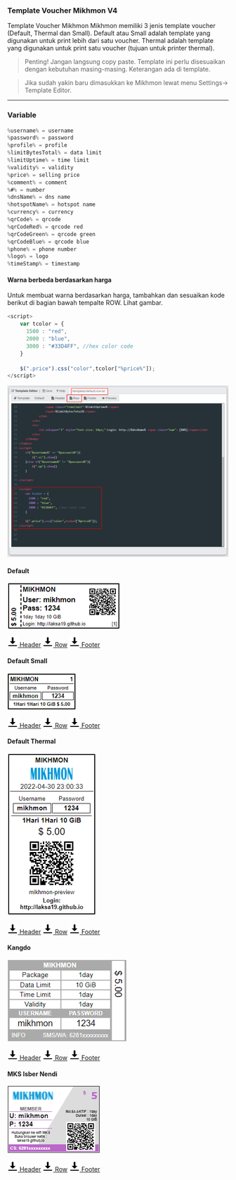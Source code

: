 ### Template Voucher Mikhmon V4

Template Voucher Mikhmon
Mikhmon memiliki 3 jenis template voucher (Default, Thermal dan Small).
Default atau Small adalah template yang digunakan untuk print lebih dari satu voucher.
Thermal adalah template yang digunakan untuk print satu voucher (tujuan untuk printer thermal).


>Penting! Jangan langsung copy paste. Template ini perlu disesuaikan dengan kebutuhan masing-masing. Keterangan ada di template.

>Jika sudah yakin baru dimasukkan ke Mikhmon lewat menu Settings-> Template Editor.

----

### Variable

```js
%username% = username
%password% = password
%profile% = profile
%limitBytesTotal% = data limit
%limitUptime% = time limit
%validity% = validity
%price% = selling price
%comment% = comment
%#% = number
%dnsName% = dns name
%hotspotName% = hotspot name
%currency% = currency 
%qrCode% = qrcode 
%qrCodeRed% = qrcode red 
%qrCodeGreen% = qrcode green 
%qrCodeBlue% = qrcode blue 
%phone% = phone number
%logo% = logo
%timeStamp% = timestamp
```

#### Warna berbeda berdasarkan harga

Untuk membuat warna berdasarkan harga, tambahkan dan sesuaikan kode berikut di bagian bawah tempalte ROW. Lihat gambar.


```js
<script>
	var tcolor = {
	  1500 : "red",
	  2000 : "blue",	
	  3000 : "#33D4FF", //hex color code
	}

	$(".price").css("color",tcolor["%price%"]);
</script>
```

![](./img/voucherv4/setpricecolor.png) 


#### Default

![](./img/voucherv4/default.png) 

[![](./assets/img/download.png) Header](https://raw.githubusercontent.com/laksa19/laksa19.github.io/master/download/voucherv4/header.default.txt)
[![](./assets/img/download.png) Row](https://raw.githubusercontent.com/laksa19/laksa19.github.io/master/download/voucherv4/row.default.txt)
[![](./assets/img/download.png) Footer](https://raw.githubusercontent.com/laksa19/laksa19.github.io/master/download/voucherv4/footer.default.txt)

<div>
	<script async src="//pagead2.googlesyndication.com/pagead/js/adsbygoogle.js"></script>
	<!-- ads3 -->
	<ins class="adsbygoogle" style="display:block" data-ad-client="ca-pub-1716315177239884" data-ad-slot="4095402072"
	 data-ad-format="auto" data-full-width-responsive="true"></ins>
	<script>
		(adsbygoogle = window.adsbygoogle || []).push({});
	</script>
</div>

#### Default Small

![](./img/voucherv4/small.png) 

[![](./assets/img/download.png) Header](https://raw.githubusercontent.com/laksa19/laksa19.github.io/master/download/voucherv4/header.small.txt)
[![](./assets/img/download.png) Row](https://raw.githubusercontent.com/laksa19/laksa19.github.io/master/download/voucherv4/row.small.txt)
[![](./assets/img/download.png) Footer](https://raw.githubusercontent.com/laksa19/laksa19.github.io/master/download/voucherv4/footer.small.txt)

#### Default Thermal

![](./img/voucherv4/thermal.png)

[![](./assets/img/download.png) Header](https://raw.githubusercontent.com/laksa19/laksa19.github.io/master/download/voucherv4/header.thermal.txt)
[![](./assets/img/download.png) Row](https://raw.githubusercontent.com/laksa19/laksa19.github.io/master/download/voucherv4/row.thermal.txt)
[![](./assets/img/download.png) Footer](https://raw.githubusercontent.com/laksa19/laksa19.github.io/master/download/voucherv4/footer.thermal.txt)

#### Kangdo

![](./img/voucherv4/kangdo.png)

[![](./assets/img/download.png) Header](https://raw.githubusercontent.com/laksa19/laksa19.github.io/master/download/voucherv4/header.kangdo.txt)
[![](./assets/img/download.png) Row](https://raw.githubusercontent.com/laksa19/laksa19.github.io/master/download/voucherv4/row.kangdo.txt)
[![](./assets/img/download.png) Footer](https://raw.githubusercontent.com/laksa19/laksa19.github.io/master/download/voucherv4/footer.kangdo.txt)

<div>
	<script async src="//pagead2.googlesyndication.com/pagead/js/adsbygoogle.js"></script>
	<!-- ads3 -->
	<ins class="adsbygoogle" style="display:block" data-ad-client="ca-pub-1716315177239884" data-ad-slot="4095402072"
	 data-ad-format="auto" data-full-width-responsive="true"></ins>
	<script>
		(adsbygoogle = window.adsbygoogle || []).push({});
	</script>
</div>


#### MKS Isber Nendi

![](./img/voucherv4/mks.png) 

[![](./assets/img/download.png) Header](https://raw.githubusercontent.com/laksa19/laksa19.github.io/master/download/voucherv4/header.mks.txt)
[![](./assets/img/download.png) Row](https://raw.githubusercontent.com/laksa19/laksa19.github.io/master/download/voucherv4/row.mks.txt)
[![](./assets/img/download.png) Footer](https://raw.githubusercontent.com/laksa19/laksa19.github.io/master/download/voucherv4/footer.mks.txt)



